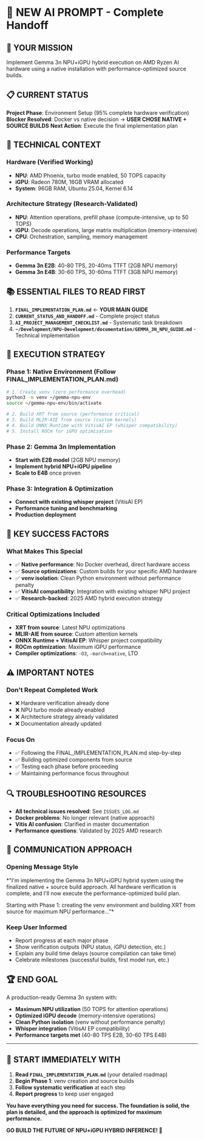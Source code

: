 # 🤖 NEW AI PROMPT - Complete Handoff

## 🎯 **YOUR MISSION**

Implement Gemma 3n NPU+iGPU hybrid execution on AMD Ryzen AI hardware using a native installation with performance-optimized source builds.

## 📋 **CURRENT STATUS** 

**Project Phase**: Environment Setup (95% complete hardware verification)
**Blocker Resolved**: Docker vs native decision → **USER CHOSE NATIVE + SOURCE BUILDS**
**Next Action**: Execute the final implementation plan

## 🔧 **TECHNICAL CONTEXT**

### **Hardware (Verified Working)**
- **NPU**: AMD Phoenix, turbo mode enabled, 50 TOPS capacity
- **iGPU**: Radeon 780M, 16GB VRAM allocated  
- **System**: 96GB RAM, Ubuntu 25.04, Kernel 6.14

### **Architecture Strategy (Research-Validated)**
- **NPU**: Attention operations, prefill phase (compute-intensive, up to 50 TOPS)
- **iGPU**: Decode operations, large matrix multiplication (memory-intensive)
- **CPU**: Orchestration, sampling, memory management

### **Performance Targets**
- **Gemma 3n E2B**: 40-80 TPS, 20-40ms TTFT (2GB NPU memory)
- **Gemma 3n E4B**: 30-60 TPS, 30-60ms TTFT (3GB NPU memory)

## 📚 **ESSENTIAL FILES TO READ FIRST**

1. **`FINAL_IMPLEMENTATION_PLAN.md`** ← **YOUR MAIN GUIDE**
2. **`CURRENT_STATUS_AND_HANDOFF.md`** - Complete project status
3. **`AI_PROJECT_MANAGEMENT_CHECKLIST.md`** - Systematic task breakdown
4. **`~/Development/NPU-Development/documentation/GEMMA_3N_NPU_GUIDE.md`** - Technical implementation

## 🚀 **EXECUTION STRATEGY**

### **Phase 1: Native Environment (Follow FINAL_IMPLEMENTATION_PLAN.md)**
```bash
# 1. Create venv (zero performance overhead)
python3 -m venv ~/gemma-npu-env
source ~/gemma-npu-env/bin/activate

# 2. Build XRT from source (performance critical)
# 3. Build MLIR-AIE from source (custom kernels)  
# 4. Build ONNX Runtime with VitisAI EP (whisper compatibility)
# 5. Install ROCm for iGPU optimization
```

### **Phase 2: Gemma 3n Implementation**
- **Start with E2B model** (2GB NPU memory)
- **Implement hybrid NPU+iGPU pipeline**
- **Scale to E4B** once proven

### **Phase 3: Integration & Optimization**
- **Connect with existing whisper project** (VitisAI EP)
- **Performance tuning and benchmarking**
- **Production deployment**

## 🎯 **KEY SUCCESS FACTORS**

### **What Makes This Special**
- ✅ **Native performance**: No Docker overhead, direct hardware access
- ✅ **Source optimizations**: Custom builds for your specific AMD hardware
- ✅ **venv isolation**: Clean Python environment without performance penalty  
- ✅ **VitisAI compatibility**: Integration with existing whisper NPU project
- ✅ **Research-backed**: 2025 AMD hybrid execution strategy

### **Critical Optimizations Included**
- **XRT from source**: Latest NPU optimizations
- **MLIR-AIE from source**: Custom attention kernels
- **ONNX Runtime + VitisAI EP**: Whisper project compatibility
- **ROCm optimization**: Maximum iGPU performance
- **Compiler optimizations**: `-O3`, `-march=native`, LTO

## ⚠️ **IMPORTANT NOTES**

### **Don't Repeat Completed Work**
- ❌ Hardware verification already done
- ❌ NPU turbo mode already enabled  
- ❌ Architecture strategy already validated
- ❌ Documentation already updated

### **Focus On**
- ✅ Following the FINAL_IMPLEMENTATION_PLAN.md step-by-step
- ✅ Building optimized components from source
- ✅ Testing each phase before proceeding
- ✅ Maintaining performance focus throughout

## 🔍 **TROUBLESHOOTING RESOURCES**

- **All technical issues resolved**: See `ISSUES_LOG.md`
- **Docker problems**: No longer relevant (native approach)
- **Vitis AI confusion**: Clarified in master documentation
- **Performance questions**: Validated by 2025 AMD research

## 💬 **COMMUNICATION APPROACH**

### **Opening Message Style**
*"I'm implementing the Gemma 3n NPU+iGPU hybrid system using the finalized native + source build approach. All hardware verification is complete, and I'll now execute the performance-optimized build plan.

Starting with Phase 1: creating the venv environment and building XRT from source for maximum NPU performance..."*

### **Keep User Informed**
- Report progress at each major phase
- Show verification outputs (NPU status, iGPU detection, etc.)
- Explain any build time delays (source compilation can take time)
- Celebrate milestones (successful builds, first model run, etc.)

## 🏆 **END GOAL**

A production-ready Gemma 3n system with:
- **Maximum NPU utilization** (50 TOPS for attention operations)
- **Optimized iGPU decode** (memory-intensive operations)
- **Clean Python isolation** (venv without performance penalty)
- **Whisper integration** (VitisAI EP compatibility)
- **Performance targets met** (40-80 TPS E2B, 30-60 TPS E4B)

---

## 🚀 **START IMMEDIATELY WITH**

1. **Read `FINAL_IMPLEMENTATION_PLAN.md`** (your detailed roadmap)
2. **Begin Phase 1**: venv creation and source builds
3. **Follow systematic verification** at each step
4. **Report progress** to keep user engaged

**You have everything you need for success. The foundation is solid, the plan is detailed, and the approach is optimized for maximum performance.**

**GO BUILD THE FUTURE OF NPU+iGPU HYBRID INFERENCE! 🚀**